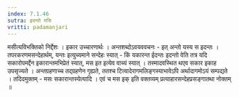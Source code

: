 ```yaml
---
index: 7.1.46
sutra: इदन्तो मसि
vritti: padamanjari
---
```


  मसीत्यविभक्तिको निर्द्देशः । इकार उच्चारणार्थः । अन्तशब्दोऽवयववचनः - इत् अन्तो यस्य स इदन्तः । तपरकरणमसन्देहार्थम्, यन्तः इत्युच्यमाने सन्देहः स्यात् - किं यकारन्त ईदन्तः इदन्तो वेति तत्र यदि सकारोपमर्द्देन इकारान्तमभिप्रेतं स्यात्, मस इत इत्येव वाच्यं स्यात् । तस्मादवस्थित थएव सकार इकाह उपसृज्यते । अन्तग्रहणाच्च तद्ग्रहणेन गृह्यते, ततश्च टित्वादेरागमलिङ्गस्याभावेऽपि अर्थादागमोऽयं सम्पद्यते । तदिदमुक्तम् - मसः सकारान्तस्येत्यादि । एवं च मस इक् इति वक्तव्यम् प्रत्याहारसन्देहप्रसङ्गातथा नोक्तम् ॥